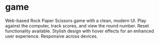 # game
Web-based Rock Paper Scissors game with a clean, modern UI. Play against the computer, track scores, and view the round number. Reset functionality available. Stylish design with hover effects for an enhanced user experience. Responsive across devices.
